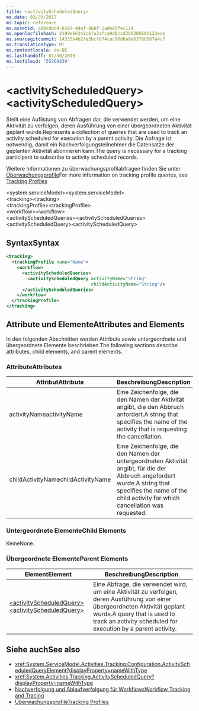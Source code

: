 ```yaml
---
title: <activityScheduledQuery>
ms.date: 03/30/2017
ms.topic: reference
ms.assetid: a8bcd6d4-b389-4daf-86bf-1ade85fec114
ms.openlocfilehash: 2199e66342c6fa3afca9d8ccd3b620560b123ede
ms.sourcegitcommit: 14355b4b2fe5bcf874cac96d0a9e6376b567e4c7
ms.translationtype: MT
ms.contentlocale: de-DE
ms.lasthandoff: 01/30/2019
ms.locfileid: "55260839"
---
```

# <a name="activityscheduledquery"></a><span data-ttu-id="1be1a-101">\<activityScheduledQuery></span><span class="sxs-lookup"><span data-stu-id="1be1a-101">\<activityScheduledQuery></span></span>
<span data-ttu-id="1be1a-102">Stellt eine Auflistung von Abfragen dar, die verwendet werden, um eine Aktivität zu verfolgen, deren Ausführung von einer übergeordneten Aktivität geplant wurde.</span><span class="sxs-lookup"><span data-stu-id="1be1a-102">Represents a collection of queries that are used to track an activity scheduled for execution by a parent activity.</span></span> <span data-ttu-id="1be1a-103">Die Abfrage ist notwendig, damit ein Nachverfolgungsteilnehmer die Datensätze der geplanten Aktivität abonnieren kann.</span><span class="sxs-lookup"><span data-stu-id="1be1a-103">The query is necessary for a tracking participant to subscribe to activity scheduled records.</span></span>  
  
 <span data-ttu-id="1be1a-104">Weitere Informationen zu überwachungsprofilabfragen finden Sie unter [Überwachungsprofile](../../../../../docs/framework/windows-workflow-foundation/tracking-profiles.md)</span><span class="sxs-lookup"><span data-stu-id="1be1a-104">For more information on tracking profile queries, see [Tracking Profiles](../../../../../docs/framework/windows-workflow-foundation/tracking-profiles.md)</span></span>  
  
<span data-ttu-id="1be1a-105">\<system.serviceModel></span><span class="sxs-lookup"><span data-stu-id="1be1a-105">\<system.serviceModel></span></span>  
<span data-ttu-id="1be1a-106">\<tracking></span><span class="sxs-lookup"><span data-stu-id="1be1a-106">\<tracking></span></span>  
<span data-ttu-id="1be1a-107">\<trackingProfile></span><span class="sxs-lookup"><span data-stu-id="1be1a-107">\<trackingProfile></span></span>  
<span data-ttu-id="1be1a-108">\<workflow></span><span class="sxs-lookup"><span data-stu-id="1be1a-108">\<workflow></span></span>  
<span data-ttu-id="1be1a-109">\<activityScheduledQueries></span><span class="sxs-lookup"><span data-stu-id="1be1a-109">\<activityScheduledQueries></span></span>  
<span data-ttu-id="1be1a-110">\<activityScheduledQuery></span><span class="sxs-lookup"><span data-stu-id="1be1a-110">\<activityScheduledQuery></span></span>  
  
## <a name="syntax"></a><span data-ttu-id="1be1a-111">Syntax</span><span class="sxs-lookup"><span data-stu-id="1be1a-111">Syntax</span></span>  
  
```xml 
<tracking>
  <trackingProfile name="Name">
    <workflow>
      <activityScheduledQueries>
        <activityScheduledQuery activityName="String" 
                                childActivityName="String"/>
      </activityScheduledQueries>
    </workflow>
  </trackingProfile>
</tracking>  
```  
  
## <a name="attributes-and-elements"></a><span data-ttu-id="1be1a-112">Attribute und Elemente</span><span class="sxs-lookup"><span data-stu-id="1be1a-112">Attributes and Elements</span></span>  
 <span data-ttu-id="1be1a-113">In den folgenden Abschnitten werden Attribute sowie untergeordnete und übergeordnete Elemente beschrieben.</span><span class="sxs-lookup"><span data-stu-id="1be1a-113">The following sections describe attributes, child elements, and parent elements.</span></span>  
  
### <a name="attributes"></a><span data-ttu-id="1be1a-114">Attribute</span><span class="sxs-lookup"><span data-stu-id="1be1a-114">Attributes</span></span>  
  
|<span data-ttu-id="1be1a-115">Attribut</span><span class="sxs-lookup"><span data-stu-id="1be1a-115">Attribute</span></span>|<span data-ttu-id="1be1a-116">Beschreibung</span><span class="sxs-lookup"><span data-stu-id="1be1a-116">Description</span></span>|  
|---------------|-----------------|  
|<span data-ttu-id="1be1a-117">activityName</span><span class="sxs-lookup"><span data-stu-id="1be1a-117">activityName</span></span>|<span data-ttu-id="1be1a-118">Eine Zeichenfolge, die den Namen der Aktivität angibt, die den Abbruch anfordert.</span><span class="sxs-lookup"><span data-stu-id="1be1a-118">A string that specifies the name of the activity that is requesting the cancellation.</span></span>|  
|<span data-ttu-id="1be1a-119">childActivityName</span><span class="sxs-lookup"><span data-stu-id="1be1a-119">childActivityName</span></span>|<span data-ttu-id="1be1a-120">Eine Zeichenfolge, die den Namen der untergeordneten Aktivität angibt, für die der Abbruch angefordert wurde.</span><span class="sxs-lookup"><span data-stu-id="1be1a-120">A string that specifies the name of the child activity for which cancellation was requested.</span></span>|  
  
### <a name="child-elements"></a><span data-ttu-id="1be1a-121">Untergeordnete Elemente</span><span class="sxs-lookup"><span data-stu-id="1be1a-121">Child Elements</span></span>  
 <span data-ttu-id="1be1a-122">Keine</span><span class="sxs-lookup"><span data-stu-id="1be1a-122">None.</span></span>  
  
### <a name="parent-elements"></a><span data-ttu-id="1be1a-123">Übergeordnete Elemente</span><span class="sxs-lookup"><span data-stu-id="1be1a-123">Parent Elements</span></span>  
  
|<span data-ttu-id="1be1a-124">Element</span><span class="sxs-lookup"><span data-stu-id="1be1a-124">Element</span></span>|<span data-ttu-id="1be1a-125">Beschreibung</span><span class="sxs-lookup"><span data-stu-id="1be1a-125">Description</span></span>|  
|-------------|-----------------|  
|[<span data-ttu-id="1be1a-126">\<activityScheduledQuery></span><span class="sxs-lookup"><span data-stu-id="1be1a-126">\<activityScheduledQuery></span></span>](../../../../../docs/framework/configure-apps/file-schema/windows-workflow-foundation/activityscheduledquery.md)|<span data-ttu-id="1be1a-127">Eine Abfrage, die verwendet wird, um eine Aktivität zu verfolgen, deren Ausführung von einer übergeordneten Aktivität geplant wurde.</span><span class="sxs-lookup"><span data-stu-id="1be1a-127">A query that is used to track an activity scheduled for execution by a parent activity.</span></span>|  
  
## <a name="see-also"></a><span data-ttu-id="1be1a-128">Siehe auch</span><span class="sxs-lookup"><span data-stu-id="1be1a-128">See also</span></span>
- <xref:System.ServiceModel.Activities.Tracking.Configuration.ActivityScheduledQueryElement?displayProperty=nameWithType>
- <xref:System.Activities.Tracking.ActivityScheduledQuery?displayProperty=nameWithType>
- [<span data-ttu-id="1be1a-129">Nachverfolgung und Ablaufverfolgung für Workflows</span><span class="sxs-lookup"><span data-stu-id="1be1a-129">Workflow Tracking and Tracing</span></span>](../../../../../docs/framework/windows-workflow-foundation/workflow-tracking-and-tracing.md)
- [<span data-ttu-id="1be1a-130">Überwachungsprofile</span><span class="sxs-lookup"><span data-stu-id="1be1a-130">Tracking Profiles</span></span>](../../../../../docs/framework/windows-workflow-foundation/tracking-profiles.md)
